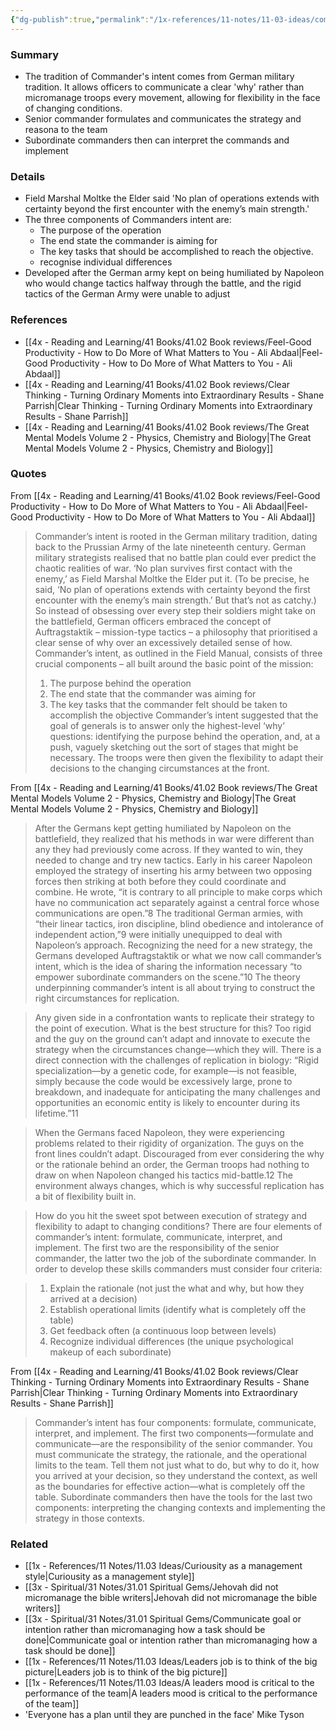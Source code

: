 ```yaml
---
{"dg-publish":true,"permalink":"/1x-references/11-notes/11-03-ideas/commanders-intent-formulate-communicate-interpret-and-implement/","title":"Commanders intent - formulate, communicate, interpret and implement","created":"2024-04-10T19:59:44.628+03:00","updated":"2025-05-04T21:16:17.569+03:00"}
---
```



### Summary
- The tradition of Commander's intent comes from German military tradition. It allows officers to communicate a clear 'why' rather than micromanage troops every movement, allowing for flexibility in the face of changing conditions.
- Senior commander formulates and communicates the strategy and reasona to the team
- Subordinate commanders then can interpret the commands and implement

### Details
- Field Marshal Moltke the Elder said 'No plan of operations extends with certainty beyond the first encounter with the enemy’s main strength.'
- The three components of Commanders intent are:
	- The purpose of the operation
	- The end state the commander is aiming for
	- The key tasks that should be accomplished to reach the objective.
	- recognise individual differences
- Developed after the German army kept on being humiliated by Napoleon who would change tactics halfway through the battle, and the rigid tactics of the German Army were unable to adjust

### References
- [[4x - Reading and Learning/41 Books/41.02 Book reviews/Feel-Good Productivity - How to Do More of What Matters to You - Ali Abdaal\|Feel-Good Productivity - How to Do More of What Matters to You - Ali Abdaal]]
- [[4x - Reading and Learning/41 Books/41.02 Book reviews/Clear Thinking - Turning Ordinary Moments into Extraordinary Results - Shane  Parrish\|Clear Thinking - Turning Ordinary Moments into Extraordinary Results - Shane  Parrish]]
- [[4x - Reading and Learning/41 Books/41.02 Book reviews/The Great Mental Models Volume 2 - Physics, Chemistry and Biology\|The Great Mental Models Volume 2 - Physics, Chemistry and Biology]]

### Quotes

From [[4x - Reading and Learning/41 Books/41.02 Book reviews/Feel-Good Productivity - How to Do More of What Matters to You - Ali Abdaal\|Feel-Good Productivity - How to Do More of What Matters to You - Ali Abdaal]]

> Commander’s intent is rooted in the German military tradition, dating back to the Prussian Army of the late nineteenth century. German military strategists realised that no battle plan could ever predict the chaotic realities of war. ‘No plan survives first contact with the enemy,’ as Field Marshal Moltke the Elder put it. (To be precise, he said, ‘No plan of operations extends with certainty beyond the first encounter with the enemy’s main strength.’ But that’s not as catchy.) So instead of obsessing over every step their soldiers might take on the battlefield, German officers embraced the concept of Auftragstaktik – mission-type tactics – a philosophy that prioritised a clear sense of why over an excessively detailed sense of how. Commander’s intent, as outlined in the Field Manual, consists of three crucial components – all built around the basic point of the mission:
>1. The purpose behind the operation 
>2. The end state that the commander was aiming for 
>3. The key tasks that the commander felt should be taken to accomplish the objective
> Commander’s intent suggested that the goal of generals is to answer only the highest-level ‘why’ questions: identifying the purpose behind the operation, and, at a push, vaguely sketching out the sort of stages that might be necessary. The troops were then given the flexibility to adapt their decisions to the changing circumstances at the front.

From [[4x - Reading and Learning/41 Books/41.02 Book reviews/The Great Mental Models Volume 2 - Physics, Chemistry and Biology\|The Great Mental Models Volume 2 - Physics, Chemistry and Biology]]

> After the Germans kept getting humiliated by Napoleon on the battlefield, they realized that his methods in war were different than any they had previously come across. If they wanted to win, they needed to change and try new tactics. Early in his career Napoleon employed the strategy of inserting his army between two opposing forces then striking at both before they could coordinate and combine. He wrote, “it is contrary to all principle to make corps which have no communication act separately against a central force whose communications are open.”8 The traditional German armies, with “their linear tactics, iron discipline, blind obedience and intolerance of independent action,”9 were initially unequipped to deal with Napoleon’s approach. Recognizing the need for a new strategy, the Germans developed Auftragstaktik or what we now call commander’s intent, which is the idea of sharing the information necessary “to empower subordinate commanders on the scene.”10 The theory underpinning commander’s intent is all about trying to construct the right circumstances for replication.

> Any given side in a confrontation wants to replicate their strategy to the point of execution. What is the best structure for this? Too rigid and the guy on the ground can’t adapt and innovate to execute the strategy when the circumstances change—which they will. There is a direct connection with the challenges of replication in biology: “Rigid specialization—by a genetic code, for example—is not feasible, simply because the code would be excessively large, prone to breakdown, and inadequate for anticipating the many challenges and opportunities an economic entity is likely to encounter during its lifetime.”11

> When the Germans faced Napoleon, they were experiencing problems related to their rigidity of organization. The guys on the front lines couldn’t adapt. Discouraged from ever considering the why or the rationale behind an order, the German troops had nothing to draw on when Napoleon changed his tactics mid-battle.12 The environment always changes, which is why successful replication has a bit of flexibility built in.

> How do you hit the sweet spot between execution of strategy and flexibility to adapt to changing conditions? There are four elements of commander’s intent: formulate, communicate, interpret, and implement. The first two are the responsibility of the senior commander, the latter two the job of the subordinate commander. In order to develop these skills commanders must consider four criteria:

> 1. Explain the rationale (not just the what and why, but how they arrived at a decision)
> 2. Establish operational limits (identify what is completely off the table)
> 3. Get feedback often (a continuous loop between levels)
> 4. Recognize individual differences (the unique psychological makeup of each subordinate)

From [[4x - Reading and Learning/41 Books/41.02 Book reviews/Clear Thinking - Turning Ordinary Moments into Extraordinary Results - Shane  Parrish\|Clear Thinking - Turning Ordinary Moments into Extraordinary Results - Shane  Parrish]]

> Commander’s intent has four components: formulate, communicate, interpret, and implement. The first two components—formulate and communicate—are the responsibility of the senior commander. You must communicate the strategy, the rationale, and the operational limits to the team. Tell them not just what to do, but why to do it, how you arrived at your decision, so they understand the context, as well as the boundaries for effective action—what is completely off the table. Subordinate commanders then have the tools for the last two components: interpreting the changing contexts and implementing the strategy in those contexts.

### Related
- [[1x - References/11 Notes/11.03 Ideas/Curiousity as a management style\|Curiousity as a management style]]
- [[3x - Spiritual/31 Notes/31.01 Spiritual Gems/Jehovah did not micromanage the bible writers\|Jehovah did not micromanage the bible writers]]
- [[3x - Spiritual/31 Notes/31.01 Spiritual Gems/Communicate goal or intention rather than micromanaging how a task should be done\|Communicate goal or intention rather than micromanaging how a task should be done]]
- [[1x - References/11 Notes/11.03 Ideas/Leaders job is to think of the big picture\|Leaders job is to think of the big picture]]
- [[1x - References/11 Notes/11.03 Ideas/A leaders mood is critical to the performance of the team\|A leaders mood is critical to the performance of the team]]
- 'Everyone has a plan until they are punched in the face' Mike Tyson